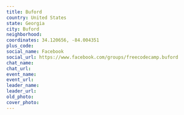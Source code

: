 ```yaml
---
title: Buford
country: United States
state: Georgia
city: Buford
neighborhood: 
coordinates: 34.120656, -84.004351
plus_code:
social_name: Facebook
social_url: https://www.facebook.com/groups/freecodecamp.buford
chat_name:
chat_url:
event_name:
event_url:
leader_name:
leader_url:
old_photo: 
cover_photo:
---
```

